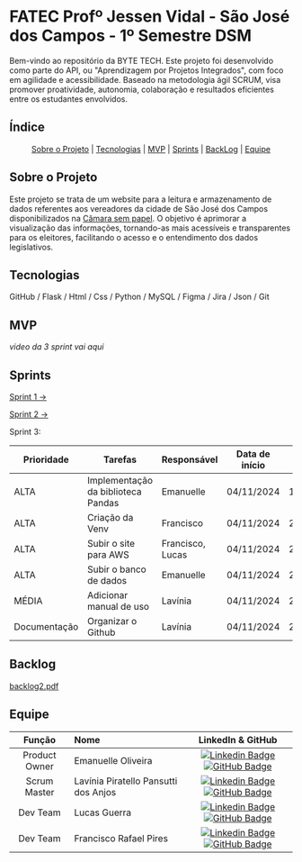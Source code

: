 # FATEC Profº Jessen Vidal - São José dos Campos - 1º Semestre DSM

Bem-vindo ao repositório da BYTE TECH. Este projeto foi desenvolvido como parte do API, ou "Aprendizagem por Projetos Integrados", com foco em agilidade e acessibilidade. Baseado na metodologia ágil SCRUM, visa promover proatividade, autonomia, colaboração e resultados eficientes entre os estudantes envolvidos.


## Índice

<p style="text-align: center">
    <a href="#about">Sobre o Projeto</a> |
    <a href="#tech">Tecnologias</a> |
    <a href="#mvp">MVP</a> |
    <a href="#sprints">Sprints</a> |
    <a href="#backlog">BackLog</a> | 
    <a href="#team">Equipe</a>
</p>

<span id="about">
    
## Sobre o Projeto

Este projeto se trata de um website para a leitura e armazenamento de dados referentes aos vereadores da cidade de São José dos Campos disponibilizados na [Câmara sem papel](https://camarasempapel.camarasjc.sp.gov.br/legislacao/). O objetivo é aprimorar a visualização das informações, tornando-as mais acessíveis e transparentes para os eleitores, facilitando o acesso e o entendimento dos dados legislativos.
<span id="tech">
    
## Tecnologias

GitHub / Flask / Html / Css / Python / MySQL / Figma / Jira / Json / Git

<span id="mvp">
    
## MVP

*video da 3 sprint vai aqui*

## Sprints

[Sprint 1 →](./docs/sprint-1/sprint-1.md)

[Sprint 2 →](./docs/sprint-2/sprint-2.md)

Sprint 3:

| Prioridade | Tarefas | Responsável | Data de início  | Data de término
|------|-----------|--|--|--|
| ALTA | Implementação da biblioteca Pandas | Emanuelle | 04/11/2024 | 11/11/2024
| ALTA | Criação da Venv | Francisco | 04/11/2024 | 24/11/2024
| ALTA | Subir o site para AWS | Francisco, Lucas | 04/11/2024 | 24/11/2024
| ALTA | Subir o banco de dados| Emanuelle | 04/11/2024 | 24/11/2024
| MÉDIA | Adicionar manual de uso | Lavínia | 04/11/2024 | 24/11/2024
| Documentação | Organizar o Github | Lavínia  | 04/11/2024 | 24/11/2024

<span id="backlog">
    
## Backlog

[backlog2.pdf](https://github.com/Byte-Team-Fatec/Byte_Team-API-1-/blob/main/BACKLOG._SPRINT.pdf)


<span id="team">
  
## Equipe

|    Função     | Nome                                  |                                                                                                                                                      LinkedIn & GitHub                                                                                                                                                      |
| :-----------: | :------------------------------------ | :-------------------------------------------------------------------------------------------------------------------------------------------------------------------------------------------------------------------------------------------------------------------------------------------------------------------------: |
| Product Owner   |Emanuelle Oliveira        |         [![Linkedin Badge](https://img.shields.io/badge/Linkedin-blue?style=flat-square&logo=Linkedin&logoColor=white)](https://www.linkedin.com/in/emanuelle-oliveira-ab9716296/) [![GitHub Badge](https://img.shields.io/badge/GitHub-111217?style=flat-square&logo=github&logoColor=white)](https://github.com/Emanuelle-olv)        |
|  Scrum Master  | Lavínia Piratello Pansutti dos Anjos  |         [![Linkedin Badge](https://img.shields.io/badge/Linkedin-blue?style=flat-square&logo=Linkedin&logoColor=white)](https://br.linkedin.com/in/lavinia-piratello-6a82101b1?trk=people-guest_people_search-card) [![GitHub Badge](https://img.shields.io/badge/GitHub-111217?style=flat-square&logo=github&logoColor=white)](https://github.com/laviniappiratello)   |
| Dev Team |   Lucas Guerra         |     [![Linkedin Badge](https://img.shields.io/badge/Linkedin-blue?style=flat-square&logo=Linkedin&logoColor=white)](https://www.linkedin.com/in/lucas-guerra000/) [![GitHub Badge](https://img.shields.io/badge/GitHub-111217?style=flat-square&logo=github&logoColor=white)](https://github.com/lucasguerra12)              |
|  Dev Team  | Francisco Rafael Pires   |         [![Linkedin Badge](https://img.shields.io/badge/Linkedin-blue?style=flat-square&logo=Linkedin&logoColor=white)](https://www.linkedin.com/in/francisco-rafael-pires-755958163/) [![GitHub Badge](https://img.shields.io/badge/GitHub-111217?style=flat-square&logo=github&logoColor=white)](https://github.com/franciscorafaelpires)  |  

